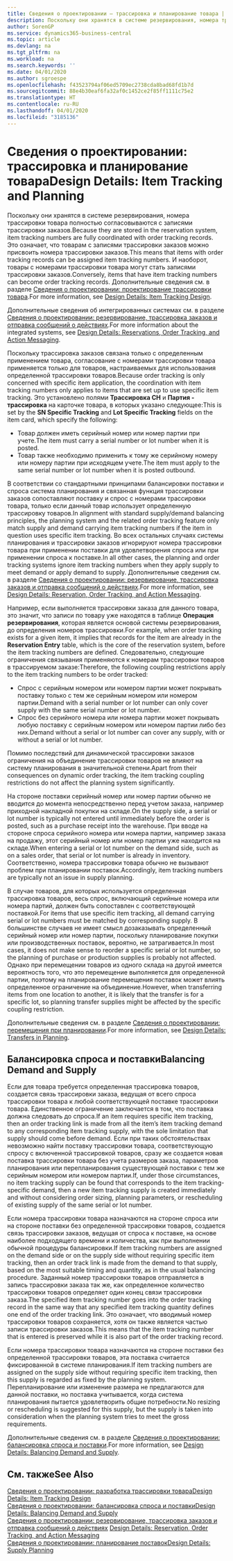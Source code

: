 ```yaml
---
title: Сведения о проектировании — трассировка и планирование товара | Документация Майкрософт
description: Поскольку они хранятся в системе резервирования, номера трассировки товара полностью согласовываются с записями трассировки заказов.
author: SorenGP
ms.service: dynamics365-business-central
ms.topic: article
ms.devlang: na
ms.tgt_pltfrm: na
ms.workload: na
ms.search.keywords: ''
ms.date: 04/01/2020
ms.author: sgroespe
ms.openlocfilehash: f43523794af06ed5709ec2738cda8bad68fd1b7d
ms.sourcegitcommit: 88e4b30eaf6fa32af0c1452ce2f85ff1111c75e2
ms.translationtype: HT
ms.contentlocale: ru-RU
ms.lasthandoff: 04/01/2020
ms.locfileid: "3185136"
---
```

# <a name="design-details-item-tracking-and-planning"></a><span data-ttu-id="f52a2-103">Сведения о проектировании: трассировка и планирование товара</span><span class="sxs-lookup"><span data-stu-id="f52a2-103">Design Details: Item Tracking and Planning</span></span>
<span data-ttu-id="f52a2-104">Поскольку они хранятся в системе резервирования, номера трассировки товара полностью согласовываются с записями трассировки заказов.</span><span class="sxs-lookup"><span data-stu-id="f52a2-104">Because they are stored in the reservation system, item tracking numbers are fully coordinated with order tracking records.</span></span> <span data-ttu-id="f52a2-105">Это означает, что товарам с записями трассировки заказов можно присвоить номера трассировки заказов.</span><span class="sxs-lookup"><span data-stu-id="f52a2-105">This means that items with order tracking records can be assigned item tracking numbers.</span></span> <span data-ttu-id="f52a2-106">И наоборот, товары с номерами трассировки товара могут стать записями трассировки заказов.</span><span class="sxs-lookup"><span data-stu-id="f52a2-106">Conversely, items that have item tracking numbers can become order tracking records.</span></span> <span data-ttu-id="f52a2-107">Дополнительные сведения см. в разделе [Сведения о проектировании: проектирование трассировки товара](design-details-item-tracking-design.md).</span><span class="sxs-lookup"><span data-stu-id="f52a2-107">For more information, see [Design Details: Item Tracking Design](design-details-item-tracking-design.md).</span></span>

<span data-ttu-id="f52a2-108">Дополнительные сведения об интегрированных системах см. в разделе [Сведения о проектировании: резервирование, трассировка заказов и отправка сообщений о действиях](design-details-reservation-order-tracking-and-action-messaging.md).</span><span class="sxs-lookup"><span data-stu-id="f52a2-108">For more information about the integrated systems, see [Design Details: Reservations, Order Tracking, and Action Messaging](design-details-reservation-order-tracking-and-action-messaging.md).</span></span>

<span data-ttu-id="f52a2-109">Поскольку трассировка заказов связана только с определенным применением товара, согласование с номерами трассировки товара применяется только для товаров, настраиваемых для использования определенной трассировки товаров.</span><span class="sxs-lookup"><span data-stu-id="f52a2-109">Because order tracking is only concerned with specific item application, the coordination with item tracking numbers only applies to items that are set up to use specific item tracking.</span></span> <span data-ttu-id="f52a2-110">Это установлено полями **Трассировка СН** и **Партия - трассировка** на карточке товара, в которых указано следующее:</span><span class="sxs-lookup"><span data-stu-id="f52a2-110">This is set by the **SN Specific Tracking** and **Lot Specific Tracking** fields on the item card, which specify the following:</span></span>

- <span data-ttu-id="f52a2-111">Товар должен иметь серийный номер или номер партии при учете.</span><span class="sxs-lookup"><span data-stu-id="f52a2-111">The item must carry a serial number or lot number when it is posted.</span></span>
- <span data-ttu-id="f52a2-112">Товар также необходимо применить к тому же серийному номеру или номеру партии при исходящем учете.</span><span class="sxs-lookup"><span data-stu-id="f52a2-112">The item must apply to the same serial number or lot number when it is posted outbound.</span></span>

<span data-ttu-id="f52a2-113">В соответствии со стандартными принципами балансировки поставки и спроса система планирования и связанная функция трассировки заказов сопоставляют поставку и спрос с номерами трассировки товара, только если данный товар использует определенную трассировку товаров.</span><span class="sxs-lookup"><span data-stu-id="f52a2-113">In alignment with standard supply/demand balancing principles, the planning system and the related order tracking feature only match supply and demand carrying item tracking numbers if the item in question uses specific item tracking.</span></span> <span data-ttu-id="f52a2-114">Во всех остальных случаях системы планирования и трассировки заказов игнорируют номера трассировки товара при применении поставки для удовлетворения спроса или при применении спроса к поставке.</span><span class="sxs-lookup"><span data-stu-id="f52a2-114">In all other cases, the planning and order tracking systems ignore item tracking numbers when they apply supply to meet demand or apply demand to supply.</span></span> <span data-ttu-id="f52a2-115">Дополнительные сведения см. в разделе [Сведения о проектировании: резервирование, трассировка заказов и отправка сообщений о действиях](design-details-reservation-order-tracking-and-action-messaging.md).</span><span class="sxs-lookup"><span data-stu-id="f52a2-115">For more information, see [Design Details: Reservation, Order Tracking, and Action Messaging](design-details-reservation-order-tracking-and-action-messaging.md).</span></span>

<span data-ttu-id="f52a2-116">Например, если выполняется трассировки заказа для данного товара, это значит, что записи по товару уже находятся в таблице **Операция резервирования**, которая является основой системы резервирования, до определения номеров трассировки.</span><span class="sxs-lookup"><span data-stu-id="f52a2-116">For example, when order tracking exists for a given item, it implies that records for the item are already in the **Reservation Entry** table, which is the core of the reservation system, before the item tracking numbers are defined.</span></span> <span data-ttu-id="f52a2-117">Следовательно, следующие ограничения связывания применяются к номерам трассировки товаров в трассируемом заказе:</span><span class="sxs-lookup"><span data-stu-id="f52a2-117">Therefore, the following coupling restrictions apply to the item tracking numbers to be order tracked:</span></span>

- <span data-ttu-id="f52a2-118">Спрос с серийным номером или номером партии может покрывать поставку только с тем же серийным номером или номером партии.</span><span class="sxs-lookup"><span data-stu-id="f52a2-118">Demand with a serial number or lot number can only cover supply with the same serial number or lot number.</span></span>
- <span data-ttu-id="f52a2-119">Спрос без серийного номера или номера партии может покрывать любую поставку с серийным номером или номером партии либо без них.</span><span class="sxs-lookup"><span data-stu-id="f52a2-119">Demand without a serial or lot number can cover any supply, with or without a serial or lot number.</span></span>

<span data-ttu-id="f52a2-120">Помимо последствий для динамической трассировки заказов ограничения на объединение трассировки товаров не влияют на систему планирования в значительной степени.</span><span class="sxs-lookup"><span data-stu-id="f52a2-120">Apart from their consequences on dynamic order tracking, the item tracking coupling restrictions do not affect the planning system significantly.</span></span>

<span data-ttu-id="f52a2-121">На стороне поставки серийный номер или номер партии обычно не вводится до момента непосредственно перед учетом заказа, например приходной накладной покупки на складе.</span><span class="sxs-lookup"><span data-stu-id="f52a2-121">On the supply side, a serial or lot number is typically not entered until immediately before the order is posted, such as a purchase receipt into the warehouse.</span></span> <span data-ttu-id="f52a2-122">При вводе на стороне спроса серийного номера или номера партии, например заказа на продажу, этот серийный номер или номер партии уже находится на складе.</span><span class="sxs-lookup"><span data-stu-id="f52a2-122">When entering a serial or lot number on the demand side, such as on a sales order, that serial or lot number is already in inventory.</span></span> <span data-ttu-id="f52a2-123">Соответственно, номера трассировки товара обычно не вызывают проблем при планировании поставок.</span><span class="sxs-lookup"><span data-stu-id="f52a2-123">Accordingly, item tracking numbers are typically not an issue in supply planning.</span></span>

<span data-ttu-id="f52a2-124">В случае товаров, для которых используется определенная трассировка товаров, весь спрос, включающий серийные номера или номера партий, должен быть сопоставлен с соответствующей поставкой.</span><span class="sxs-lookup"><span data-stu-id="f52a2-124">For items that use specific item tracking, all demand carrying serial or lot numbers must be matched by corresponding supply.</span></span> <span data-ttu-id="f52a2-125">В большинстве случаев не имеет смысл дозаказывать определенный серийный номер или номер партии, поскольку планирование покупки или производственных поставок, вероятно, не затрагивается.</span><span class="sxs-lookup"><span data-stu-id="f52a2-125">In most cases, it does not make sense to reorder a specific serial or lot number, so the planning of purchase or production supplies is probably not affected.</span></span> <span data-ttu-id="f52a2-126">Однако при перемещении товаров из одного склада на другой имеется вероятность того, что это перемещение выполняется для определенной партии, поэтому на планирование перемещения поставок может влиять определенное ограничение на объединение.</span><span class="sxs-lookup"><span data-stu-id="f52a2-126">However, when transferring items from one location to another, it is likely that the transfer is for a specific lot, so planning transfer supplies might be affected by the specific coupling restriction.</span></span>

<span data-ttu-id="f52a2-127">Дополнительные сведения см. в разделе [Сведения о проектировании: перемещения при планировании](design-details-transfers-in-planning.md).</span><span class="sxs-lookup"><span data-stu-id="f52a2-127">For more information, see [Design Details: Transfers in Planning](design-details-transfers-in-planning.md).</span></span>

## <a name="balancing-demand-and-supply"></a><span data-ttu-id="f52a2-128">Балансировка спроса и поставки</span><span class="sxs-lookup"><span data-stu-id="f52a2-128">Balancing Demand and Supply</span></span>
<span data-ttu-id="f52a2-129">Если для товара требуется определенная трассировка товаров, создается связь трассировки заказа, ведущая от всего спроса трассировки товара к любой соответствующей поставке трассировки товара. Единственное ограничение заключается в том, что поставка должна следовать до спроса.</span><span class="sxs-lookup"><span data-stu-id="f52a2-129">If an item requires specific item tracking, then an order tracking link is made from all the item’s item tracking demand to any corresponding item tracking supply, with the sole limitation that supply should come before demand.</span></span> <span data-ttu-id="f52a2-130">Если при таких обстоятельствах невозможно найти поставку трассировки товара, соответствующую спросу с включенной трассировкой товаров, сразу же создается новая поставка трассировки товара без учета размеров заказа, параметров планирования или перепланирования существующей поставки с тем же серийным номером или номером партии.</span><span class="sxs-lookup"><span data-stu-id="f52a2-130">If, under those circumstances, no item tracking supply can be found that corresponds to the item tracking-specific demand, then a new item tracking supply is created immediately and without considering order sizing, planning parameters, or rescheduling of existing supply of the same serial or lot number.</span></span>

<span data-ttu-id="f52a2-131">Если номера трассировки товара назначаются на стороне спроса или на стороне поставки без определенной трассировки товаров, создается связь трассировки заказов, ведущая от спроса к поставке, на основе наиболее подходящего времени и количества, как при выполнении обычной процедуры балансировки.</span><span class="sxs-lookup"><span data-stu-id="f52a2-131">If item tracking numbers are assigned on the demand side or on the supply side without requiring specific item tracking, then an order track link is made from the demand to that supply, based on the most suitable timing and quantity, as in the usual balancing procedure.</span></span> <span data-ttu-id="f52a2-132">Заданный номер трассировки товаров отправляется в запись трассировки заказа так же, как определенное количество трассировки товаров определяет один конец связи трассировки заказа.</span><span class="sxs-lookup"><span data-stu-id="f52a2-132">The specified item tracking number goes into the order tracking record in the same way that any specified item tracking quantity defines one end of the order tracking link.</span></span> <span data-ttu-id="f52a2-133">Это означает, что вводимый номер трассировки товаров сохраняется, хотя он также является частью записи трассировки заказов.</span><span class="sxs-lookup"><span data-stu-id="f52a2-133">This means that the item tracking number that is entered is preserved while it is also part of the order tracking record.</span></span>

<span data-ttu-id="f52a2-134">Если номера трассировки товара назначаются на стороне поставки без определенной трассировки товаров, эта поставка считается фиксированной в системе планирования.</span><span class="sxs-lookup"><span data-stu-id="f52a2-134">If item tracking numbers are assigned on the supply side without requiring specific item tracking, then this supply is regarded as fixed by the planning system.</span></span> <span data-ttu-id="f52a2-135">Перепланирование или изменение размера не предлагаются для данной поставки, но поставка учитывается, когда система планирования пытается удовлетворить общие потребности.</span><span class="sxs-lookup"><span data-stu-id="f52a2-135">No resizing or rescheduling is suggested for this supply, but the supply is taken into consideration when the planning system tries to meet the gross requirements.</span></span>

<span data-ttu-id="f52a2-136">Дополнительные сведения см. в разделе [Сведения о проектировании: балансировка спроса и поставки](design-details-balancing-demand-and-supply.md).</span><span class="sxs-lookup"><span data-stu-id="f52a2-136">For more information, see [Design Details: Balancing Demand and Supply](design-details-balancing-demand-and-supply.md).</span></span>  

## <a name="see-also"></a><span data-ttu-id="f52a2-137">См. также</span><span class="sxs-lookup"><span data-stu-id="f52a2-137">See Also</span></span>  
[<span data-ttu-id="f52a2-138">Сведения о проектировании: разработка трассировки товара</span><span class="sxs-lookup"><span data-stu-id="f52a2-138">Design Details: Item Tracking Design</span></span>](design-details-item-tracking-design.md)  
[<span data-ttu-id="f52a2-139">Сведения о проектировании: балансировка спроса и поставки</span><span class="sxs-lookup"><span data-stu-id="f52a2-139">Design Details: Balancing Demand and Supply</span></span>](design-details-balancing-demand-and-supply.md)  
<span data-ttu-id="f52a2-140">[Сведения о проектировании: резервирование, трассировка заказов и отправка сообщений о действиях](design-details-reservation-order-tracking-and-action-messaging.md) </span><span class="sxs-lookup"><span data-stu-id="f52a2-140">[Design Details: Reservation, Order Tracking, and Action Messaging](design-details-reservation-order-tracking-and-action-messaging.md) </span></span>  
[<span data-ttu-id="f52a2-141">Сведения о проектировании: планирование поставок</span><span class="sxs-lookup"><span data-stu-id="f52a2-141">Design Details: Supply Planning</span></span>](design-details-supply-planning.md)  
